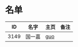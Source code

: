 # 名单

| ID   | 名字 | 主页 | 备注 |
| ---- | ---- | ---- | ---- |
| 3149 | 国一嘉 | [guo](https://github.com/saturn-lab/MEE-CC07/blob/master/Memos/Student/%E5%9B%BD%E4%B8%80%E5%98%89%E8%87%AA%E6%88%91%E4%BB%8B%E7%BB%8D.md) |  |
